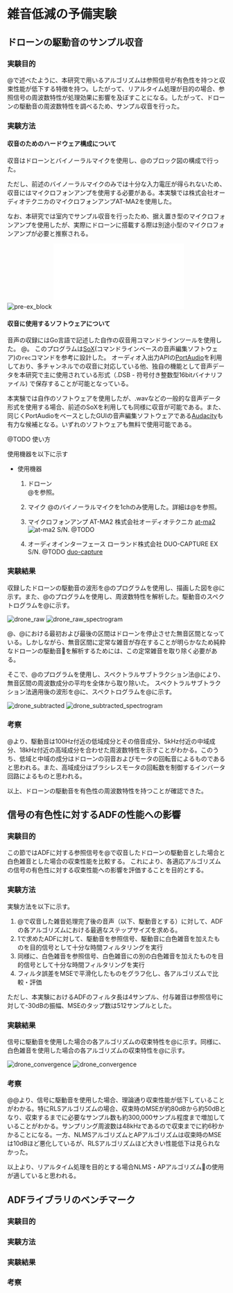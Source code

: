 # 雑音低減の予備実験

## ドローンの駆動音のサンプル収音

### 実験目的

@で述べたように、本研究で用いるアルゴリズムは参照信号が有色性を持つと収束性能が低下する特徴を持つ。したがって、リアルタイム処理が目的の場合、参照信号の周波数特性が処理効果に影響を及ぼすことになる。したがって、ドローンの駆動音の周波数特性を調べるため、サンプル収音を行った。

### 実験方法

#### 収音のためのハードウェア構成について

収音はドローンとバイノーラルマイクを使用し、@のブロック図の構成で行った。

ただし、前述のバイノーラルマイクのみでは十分な入力電圧が得られないため、収音にはマイクロフォンアンプを使用する必要がある。本実験では株式会社オーディオテクニカのマイクロフォンアンプAT-MA2を使用した。

なお、本研究では室内でサンプル収音を行ったため、据え置き型のマイクロフォンアンプを使用したが、実際にドローンに搭載する際は別途小型のマイクロフォンアンプが必要と推察される。

![pre-ex_block](figures/pre-ex_block.png)
![pre-ex_block](figures/pre-ex_block.pdf)

#### 収音に使用するソフトウェアについて

音声の収録にはGo言語で記述した自作の収音用コマンドラインツールを使用した。
@。
このプログラムは[SoX](http://sox.sourceforge.net/)(コマンドラインベースの音声編集ソフトウェア)の`rec`コマンドを参考に設計した。
オーディオ入出力APIの[PortAudio](http://www.portaudio.com/)を利用しており、多チャンネルでの収音に対応している他、独自の機能として音声データを本研究で主に使用されている形式（.DSB - 符号付き整数型16bitバイナリファイル) で保存することが可能となっている。

本実験では自作のソフトウェアを使用したが、.wavなどの一般的な音声データ形式を使用する場合、前述のSoXを利用しても同様に収音が可能である。また、同じくPortAudioをベースとしたGUIの音声編集ソフトウェアである[Audacity](https://www.audacityteam.org/)も有力な候補となる。いずれのソフトウェアも無料で使用可能である。


@TODO 使い方


使用機器を以下に示す

- 使用機器
   1. ドローン    
      @を参照。

   2. マイク
      @のバイノーラルマイクを1chのみ使用した。詳細は@を参照。

   3. マイクロフォンアンプ
      AT-MA2 株式会社オーディオテクニカ [at-ma2](https://www.audio-technica.co.jp/product/AT-MA2)
      ![at-ma2](figures/at-ma2.jpg)
      S/N. @TODO

   4. オーディオインターフェース 
      ローランド株式会社 DUO-CAPTURE EX S/N. @TODO
      [duo-capture](https://www.roland.com/jp/products/duo-capture_ex/)

### 実験結果

収録したドローンの駆動音の波形を@のプログラムを使用し、描画した図を@に示す。また、@のプログラムを使用し、周波数特性を解析した。駆動音のスペクトログラムを@に示す。

![drone_raw](figures/drone_raw.png)
![drone_raw_spectrogram](figures/drone_raw_spectrogram.png)

@、@における最初および最後の区間はドローンを停止させた無音区間となっている。しかしながら、無音区間に定常な雑音が存在することが明らかなため純粋なドローンの駆動音を解析するためには、この定常雑音を取り除く必要がある。

そこで、@のプログラムを使用し、スペクトラルサブトラクション法@により、無音区間の周波数成分の平均を全体から取り除いた。
スペクトラルサブトラクション法適用後の波形を@に、スペクトログラムを@に示す。

![drone_subtracted](figures/drone_subtracted.png)
![drone_subtracted_spectrogram](figures/drone_subtracted_spectrogram.png)

### 考察

@より、駆動音は100Hz付近の低域成分とその倍音成分、5kHz付近の中域成分、18kHz付近の高域成分を合わせた周波数特性を示すことがわかる。このうち、低域と中域の成分はドローンの羽音およびモータの回転音によるものであると思われる。また、高域成分はブラシレスモータの回転数を制御するインバータ回路によるものと思われる。

以上、ドローンの駆動音を有色性の周波数特性を持つことが確認できた。


## 信号の有色性に対するADFの性能への影響

### 実験目的

この節ではADFに対する参照信号を@で収音したドローンの駆動音とした場合と白色雑音とした場合の収束性能を比較する。
これにより、各適応アルゴリズムの信号の有色性に対する収束性能への影響を評価することを目的とする。

### 実験方法

実験方法を以下に示す。

1. @で収音した雑音処理完了後の音声（以下、駆動音とする）に対して、ADFの各アルゴリズムにおける最適なステップサイズを求める。
2. 1で求めたADFに対して、駆動音を参照信号、駆動音に白色雑音を加えたものを目的信号として十分な時間フィルタリングを実行
3. 同様に、白色雑音を参照信号、白色雑音にの別の白色雑音を加えたものを目的信号として十分な時間フィルタリングを実行
4. フィルタ誤差をMSEで平滑化したものをグラフ化し、各アルゴリズムで比較・評価

ただし、本実験におけるADFのフィルタ長は4サンプル、付与雑音は参照信号に対して-30dBの振幅、MSEのタップ数は512サンプルとした。

### 実験結果

信号に駆動音を使用した場合の各アルゴリズムの収束特性を@に示す。同様に、白色雑音を使用した場合の各アルゴリズムの収束特性を@に示す。

![drone_convergence](figures/algo_dr_L-4_mse.png)
![drone_convergence](figures/algo_white_L-4_mse.png)

### 考察

@@より、信号に駆動音を使用した場合、理論通り収束性能が低下していることがわかる。特にRLSアルゴリズムの場合、収束時のMSEが約80dBから約50dBとなり、収束するまでに必要なサンプル数も約300,000サンプル程度まで増加していることがわかる。サンプリング周波数は48kHzであるので収束までに約6秒かかることになる。一方、NLMSアルゴリズムとAPアルゴリズムは収束時のMSEは10dBほど悪化しているが、RLSアルゴリズムほど大きい性能低下は見られなかった。

以上より、リアルタイム処理を目的とする場合NLMS・APアルゴリズムの使用が適していると思われる。

## ADFライブラリのベンチマーク

### 実験目的




### 実験方法
### 実験結果
### 考察














